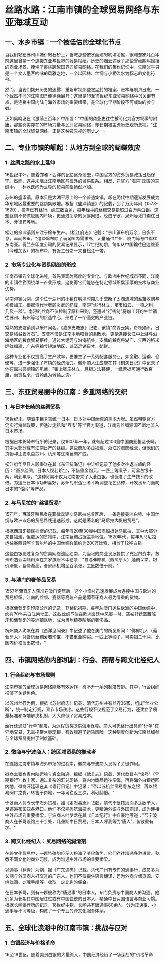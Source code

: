 # 丝路水路：江南市镇的全球贸易网络与东亚海域互动

## 一、水乡市镇：一个被低估的全球化节点

当我们站在苏州山塘街的石桥上，俯瞰那些依水而建的明清老屋，很难想象几百年前这里曾是一个连接东亚与世界的贸易枢纽。历史的烟云遮蔽了那些曾经熙熙攘攘的商业场景，掩埋了那些跨越国界的贸易网络。在我们的集体记忆中，江南似乎只是一个文人墨客吟咏的风雅之地，一个以园林、丝绸与小桥流水为标志的文化符号。

然而，当我们拨开历史的迷雾，重新审视那些被尘封的档案、账本与航海日志，一个截然不同的江南图景便徐徐展开：这里是16至19世纪东亚贸易网络中的关键节点，是连接中国内陆与海外市场的重要纽带，是全球化早期阶段不可或缺的参与者。

正如吴晓波在《激荡三百年》中所言："中国的商业史往往被简化为官方叙事的附庸，那些真实存在的市场力量与民间贸易网络，却长期被主流历史观所忽视。"江南市镇的全球贸易网络，正是这种被忽视的历史之一。

## 二、专业市镇的崛起：从地方到全球的蝴蝶效应

### 1. 丝绸之路的水上延伸

16世纪中叶，随着郑和下西洋的记忆逐渐淡去，中国官方的海外贸易政策日趋保守。然而，这并未阻止江南地区与海外的贸易联系。相反，在官方"海禁"政策的夹缝中，一种以民间为主导的贸易网络悄然兴起。

苏州的盛泽镇，原本只是太湖平原上的一个普通集镇，却在明代中期逐渐发展成为华东地区最重要的丝绸集散地。根据《盛泽镇志》的记载，到了万历年间（1573-1620），盛泽已有丝行、绸庄数百家，每年经手的丝绸交易额超过百万两白银。这些丝绸不仅供应国内市场，更通过复杂的贸易网络，经由宁波、泉州等港口输往日本、菲律宾等地。

松江的佘山镇则专注于棉布生产。《松江府志》记载："佘山镇布机万余，日夜不息，声闻数里。"这些棉布除了满足国内需求外，大量通过广州、厦门等港口输往东南亚。荷兰东印度公司的贸易记录显示，17世纪初期，每年从中国输往巴达维亚（今雅加达）的棉布中，有近三分之一来自松江一带。

### 2. 市场专业化与贸易网络的形成

江南市镇的全球化进程，首先表现为高度的专业化。与欧洲中世纪城市不同，江南的市镇往往围绕单一产业形成，这使得它们能够在特定领域积累深厚的技术与商业优势。

以南浔镇为例，这个位于湖州的小镇在明清时期几乎垄断了太湖流域的丝茧收购与初级加工。根据清代学者顾炎武的记载，南浔"丝行林立，茧市如云，一镇之利，几及一郡"。南浔的丝商不仅控制了原料采购，还通过"行栈制"将加工好的生丝销往苏州、杭州等地的织造中心，形成了一个高效的产业链。

常熟的支塘镇则以米市闻名。《嘉庆支塘志》记载，该镇"商贾云集，舟楫如织，日交易稻谷数万石"。支塘不仅是江南本地粮食的集散地，更是连接长江中上游与沿海地区的粮食贸易枢纽。通过大运河与沿海航线，支塘的粮商将湖广、江西的稻米运往福建、广东等粮食短缺地区，甚至远销日本、朝鲜。

这种专业化不仅提高了生产效率，更催生了一系列配套服务业，如金融、运输、仓储等，进一步强化了市镇的经济活力。徽州商人汪应庚在其《桐溪日记》中记录了他在嘉兴崇德镇的见闻："镇上钱庄林立，息银之法甚便，一纸票据可通行数百里，商贾往来，皆赖此为转输之资。"

## 三、东亚贸易圈中的江南：多重网络的交织

### 1. 与日本长崎的丝绸贸易

16世纪末，随着丰臣秀吉统一日本，日本对中国丝绸的需求大增。虽然明朝官方仍实行海禁政策，但通过走私和"互市"等半官方渠道，江南的丝绸源源不断地流入日本市场。

根据日本长崎奉行所的记录，仅1637年一年，就有超过100艘中国商船抵达长崎，其中大部分载有江南出产的丝绸。这些商船多由福建、浙江的海商经营，但他们的货物却主要来自苏州、杭州等江南丝绸产区。

松江府华亭县人顾秉谦在其《东洋航海记》中详细记录了他多次往返长崎的经历："吾乡丝绸，日本人视若珍宝，不惜重金购买。一匹上等缎子，可易白银十两，利润丰厚。"这种贸易不仅为江南带来了大量白银，也促进了生产技术的改进。为适应日本市场的喜好，苏州的织造业者不断调整花色品种，开发出专门面向日本的"倭缎"等产品。

### 2. 与马尼拉的"丝银贸易"

1571年，西班牙殖民者在菲律宾建立马尼拉总督区后，一条连接美洲白银、中国丝绸与欧洲市场的贸易路线迅速形成。这就是著名的"马尼拉大帆船贸易"。

根据西班牙殖民档案的记载，每年有20至30艘中国商船抵达马尼拉，其中大部分来自福建，但载运的货物中，江南丝绸占据主导地位。1620年代，每年从马尼拉运往墨西哥阿卡普尔科的中国丝绸价值约为200万比索，相当于12吨白银。

这些白银通过复杂的贸易网络流回江南，为当地的商业发展提供了充足的资本。苏州织造业主陆树声在其家族账本中记录："自与佛郎机（西班牙人）通商以来，银价渐低，丝价渐高，吾家织机增至百余张，工匠数倍于前。"

### 3. 与澳门的奢侈品贸易

1557年葡萄牙人获准在澳门定居后，这个小渔村迅速发展成为连接中国与欧洲的贸易枢纽。江南的丝绸、瓷器等高端产品是葡萄牙商人最为看重的货物。

根据葡萄牙东印度公司的记录，17世纪初期，每年从澳门运往欧洲的中国丝绸中，约有70%来自江南地区。这些丝绸不仅在欧洲宫廷中风靡一时，还被转运至西班牙和葡萄牙的美洲殖民地，成为当地精英阶层的奢侈品。

杭州商人沈璟在其《西洋见闻录》中记述了他在澳门的所见所闻："佛郎机人（葡萄牙人）对吾杭丝绸爱若珍宝，不惜重金购买。一匹上等缎子，可卖银二十两，比国内价格高出数倍。"

## 四、市镇网络的内部机制：行会、商帮与跨文化经纪人

### 1. 行会组织与市场规则

江南市镇的全球贸易网络能够有效运作，离不开一系列制度安排。其中，行会组织扮演了关键角色。

以苏州丝行为例，根据《苏州府志》记载，清代苏州共有丝行36家，组成"丝业公所"，统一制定行规，调节市场秩序。这些行规不仅规范了交易行为，还建立了质量标准和争端解决机制，大大降低了贸易成本。

丝行还通过"行单"制度，为远程贸易提供信用保障。商人可凭丝行出具的"行单"在异地交易，无需携带大量现银，有效规避了运输风险。这种制度创新为江南丝绸参与全球贸易提供了制度基础。

### 2. 徽商与宁波商人：跨区域贸易的推动者

在连接江南市镇与海外市场的过程中，徽商与宁波商人发挥了关键作用。

徽商主要负责内陆运输与资金融通。根据《歙县志》记载，清代歙县有"银号"（早期银行）数十家，通过复杂的汇兑网络，将内地商品运往沿海，再将海外白银运回内地。徽商汪廷璋在其《粤行日记》中记录："吾以苏杭丝绸易粤东之银，再以银易闽广之货，转售于内地，一年可往返三次，利可翻倍。"

宁波商人则专长于海外贸易。据《定海县志》记载，清代宁波籍海商多达数千人，足迹遍布东亚各港口。他们不仅熟悉航海技术，更精通外语与外国商规，成为连接中外市场的重要桥梁。宁波商人叶梦龙在其《日本纪行》中自豪地写道："吾宁波商人在长崎设馆三十余处，几垄断中日贸易，日本人呼我等为'唐人'，皆敬重有加。"

### 3. 跨文化经纪人：贸易网络的润滑剂

在跨文化贸易中，一群特殊的经纪人扮演了关键角色。他们往往精通多种语言，熟悉不同文化的商业习惯，成为沟通中外市场的重要桥梁。

以通事（翻译）为例，据《广东通志》记载，清代广州有专门的通事行，成员多为长期与外国商人打交道的广东人。他们不仅提供语言翻译，还为外商介绍货源、安排住宿、办理手续等，收取一定比例的佣金。

在日本长崎，则有一群被称为"唐通事"的日本人，专门负责与中国商人的沟通。他们多为长期在中国居住过或有中国血统的日本人，精通中日两国语言与商业习惯。根据长崎奉行所的记录，18世纪中期，长崎共有唐通事80余人，分为正通事、小通事等不同等级，构成了一个专业的跨文化服务体系。

## 五、全球化浪潮中的江南市镇：挑战与应对

### 1. 白银经济与价格革命

16至18世纪，随着美洲白银的大量流入，中国经济经历了一场深刻的"价格革命